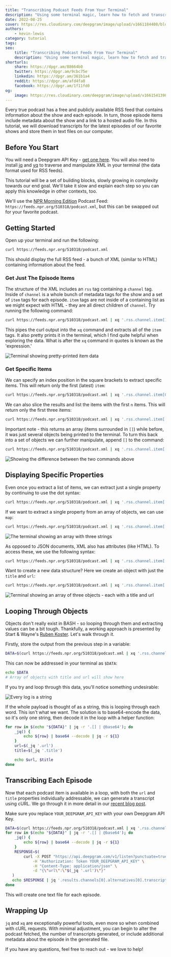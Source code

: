 ```yaml
---
title: "Transcribing Podcast Feeds From Your Terminal"
description: "Using some terminal magic, learn how to fetch and transcribe podcast episodes. This is a beginner-friendly guide going through every step."
date: 2022-08-25
cover: https://res.cloudinary.com/deepgram/image/upload/v1661184408/blog/2022/08/downloading-podcast-transcripts-from-terminal/2208-Transcribing-Podcast-Feeds-From-Your-Terminal-blog%402x.jpg
authors:
    - kevin-lewis
category: tutorial
tags:
seo:
    title: "Transcribing Podcast Feeds From Your Terminal"
    description: "Using some terminal magic, learn how to fetch and transcribe podcast episodes. This is a beginner-friendly guide going through every step."
shorturls:
    share: https://dpgr.am/88664b0
    twitter: https://dpgr.am/9cbc75e
    linkedin: https://dpgr.am/361b1a4
    reddit: https://dpgr.am/afd4fa0
    facebook: https://dpgr.am/1f11fd0
og:
    image: https://res.cloudinary.com/deepgram/image/upload/v1661541398/blog/downloading-podcast-transcripts-from-terminal/ograph.png
---
```


Every true podcast has a free and publicly available RSS feed that contains information about the show and each episode. In turn, those episode items include metadata about the show and a link to a hosted audio file. In this tutorial, we will download transcripts for the latest episodes of our favorite shows and store them in text files on our computer.

## Before You Start

You will need a Deepgram API Key - [get one here](https://console.deepgram.com/signup?jump=keys). You will also need to install [jq](https://stedolan.github.io/jq/) and  [yq](https://kislyuk.github.io/yq/) to traverse and manipulate XML in your terminal (the data format used for RSS feeds).

This tutorial will be a set of building blocks, slowly growing in complexity towards our end goal. We'll take it slow and explain each step so you can apply this knowledge in other contexts, too.

We'll use the [NPR Morning Edition](https://www.npr.org/programs/morning-edition/) Podcast Feed: `https://feeds.npr.org/510318/podcast.xml`, but this can be swapped out for your favorite podcast.

## Getting Started

Open up your terminal and run the following:

```bash
curl https://feeds.npr.org/510318/podcast.xml
```

This should display the full RSS feed - a bunch of XML (similar to HTML) containing information about the feed.

### Get Just The Episode Items

The structure of the XML includes an `rss` tag containing a `channel` tag. Inside of `channel` is a whole bunch of metadata tags for the show and a set of `item` tags for each episode. `item` tags are not inside of a containing list as we might expect with HTML - they are all direct children of `channel`. Try running the following command:

```bash
curl https://feeds.npr.org/510318/podcast.xml | xq '.rss.channel.item[]'
```

This pipes the curl output into the `xq` command and extracts all of the `item` tags. It also pretty prints it in the terminal, which I find quite helpful when exploring the data. What is after the `xq` command in quotes is known as the 'expression.'

![Terminal showing pretty-printed item data](https://res.cloudinary.com/deepgram/image/upload/v1658494374/blog/2022/08/downloading-podcast-transcripts-from-terminal/extract-items.png)

### Get Specific Items

We can specify an index position in the square brackets to extract specific items. This will return only the first (latest) `item`:

```bash
curl https://feeds.npr.org/510318/podcast.xml | xq '.rss.channel.item[0]'
```

We can also slice the results and list the items with the first `n` items. This will return only the first three items:

```bash
curl https://feeds.npr.org/510318/podcast.xml | xq '.rss.channel.item[:3]'
```

Important note - this returns an array (items surrounded in `[]`) while before, it was just several objects being printed to the terminal. To turn this back into a set of objects we can further manipulate, append `[]` to the command:

```bash
curl https://feeds.npr.org/510318/podcast.xml | xq '.rss.channel.item[:3][]'
```

![Showing the difference between the two commands above](https://res.cloudinary.com/deepgram/image/upload/v1658494371/blog/2022/08/downloading-podcast-transcripts-from-terminal/arrays-vs-object-list.png)

## Displaying Specific Properties

Even once you extract a list of items, we can extract just a single property by continuing to use the dot syntax:

```bash
curl https://feeds.npr.org/510318/podcast.xml | xq '.rss.channel.item[:3][].title'
```

If we want to extract a single property from an array of objects, we can use `map`:

```bash
curl https://feeds.npr.org/510318/podcast.xml | xq '.rss.channel.item[:3] | map(.title)'
```

![The terminal showing an array with three strings](https://res.cloudinary.com/deepgram/image/upload/v1658494371/blog/2022/08/downloading-podcast-transcripts-from-terminal/mapped-array-one-key.png)

As opposed to JSON documents, XML also has attributes (like HTML). To access these, we use the following syntax:

```bash
curl https://feeds.npr.org/510318/podcast.xml | xq '.rss.channel.item[:3] | map(.enclosure."@url")'
```

Want to create a new data structure? Here we create an object with just the `title` and `url`:

```bash
curl https://feeds.npr.org/510318/podcast.xml | xq '.rss.channel.item[:3] | map({ title: .title, url: .enclosure."@url" })'
```

![Terminal showing an array of three objects - each with a title and url](https://res.cloudinary.com/deepgram/image/upload/v1658494375/blog/2022/08/downloading-podcast-transcripts-from-terminal/new-structure.png)

## Looping Through Objects

Objects don't really exist in BASH - so looping through them and extracting values can be a bit tough. Thankfully, a working approach is presented by Start & Wayne's [Ruben Koster](https://www.starkandwayne.com/blog/bash-for-loop-over-json-array-using-jq/). Let's walk through it.

Firstly, store the output from the previous step in a variable:

```bash
DATA=$(curl https://feeds.npr.org/510318/podcast.xml | xq '.rss.channel.item[:3] | map({ title: .title, url: .enclosure."@url" })')
```

This can now be addressed in your terminal as `$DATA`:

```bash
echo $DATA
# Array of objects with title and url will show here
```

If you try and loop through this data, you'll notice something undesirable:

![Every log is a string](https://res.cloudinary.com/deepgram/image/upload/v1658494373/blog/2022/08/downloading-podcast-transcripts-from-terminal/every-log-is-a-string.png)

If the whole payload is thought of as a string, this is looping through each word. This isn't what we want. The solution is to base64-encode the data, so it's only one string, then decode it in the loop with a helper function:

```bash
for row in $(echo "${DATA}" | jq -r '.[] | @base64'); do
    _jq() {
        echo ${row} | base64 --decode | jq -r ${1}
    }
    url=$(_jq '.url')
    title=$(_jq '.title')

    echo $url, $title
done
```

## Transcribing Each Episode

Now that each podcast item is available in a loop, with both the `url` and `title` properties individually addressable, we can generate a transcript using cURL. We go through it in more detail in our [recent blog post](https://developers.deepgram.com/blog/2022/08/saving-transcripts-from-terminal/).

Make sure you replace `YOUR_DEEPGRAM_API_KEY` with your own Deepgram API Key.

```bash
DATA=$(curl https://feeds.npr.org/510318/podcast.xml | xq '.rss.channel.item[:3] | map({ title: .title, url: .enclosure."@url" })')
for row in $(echo "${DATA}" | jq -r '.[] | @base64'); do
    _jq() {
        echo ${row} | base64 --decode | jq -r ${1}
    }
    RESPONSE=$(
        curl -X POST "https://api.deepgram.com/v1/listen?punctuate=true&tier=enhanced" \
            -H "Authorization: Token YOUR_DEEPGRAM_API_KEY" \
            -H "Content-Type: application/json" \
            -d "{\"url\":\"$(_jq '.url')\"}"
   )
   echo $RESPONSE | jq '.results.channels[0].alternatives[0].transcript' > "$(_jq '.title').txt"
done
```

This will create one text file for each episode.

## Wrapping Up

`jq` and `xq` are exceptionally powerful tools, even more so when combined with cURL requests. With minimal adjustment, you can begin to alter the podcast fetched, the number of transcripts generated, or include additional metadata about the episode in the generated file.

If you have any questions, feel free to reach out - we love to help!

        